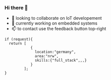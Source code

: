 ### Hi there 👋

- 🔭 looking to collaborate on IoT developement
- 👯 currently working on embedded systems 
- 📫 to contact use the feedback button top-right
```
if (request){
  return [
            {
              location:"germany", 
              area:"nrw", 
              skills:{"full_stack",,,}
            }
         ];
}
```
<!--
**githubgoucho/githubgoucho** is a ✨ _github_ ✨ repository because its `README.md` (this file) appears on your GitHub profile.

Here are some ideas to get you started:

- 🌱 I’m currently learning ...
- 🤔 I’m looking for help with ...
- 💬 Ask me about ...

- 😄 Pronouns: ...
- ⚡ Fun fact: ...
-->
